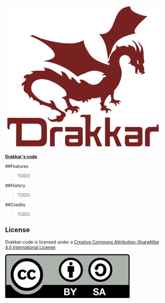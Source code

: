![](doc/logo/drakkar.png)

**[Drakkar's code](https://github.com/davidsanfal/drakkar)**

##Features

>TODO

##History

>TODO

##Credits

>TODO

## License

Drakkar-code is licensed under a [Creative Commons Attribution-ShareAlike 4.0 International License](http://creativecommons.org/licenses/by-sa/4.0/).

![](doc/logo/by-sa.png)
